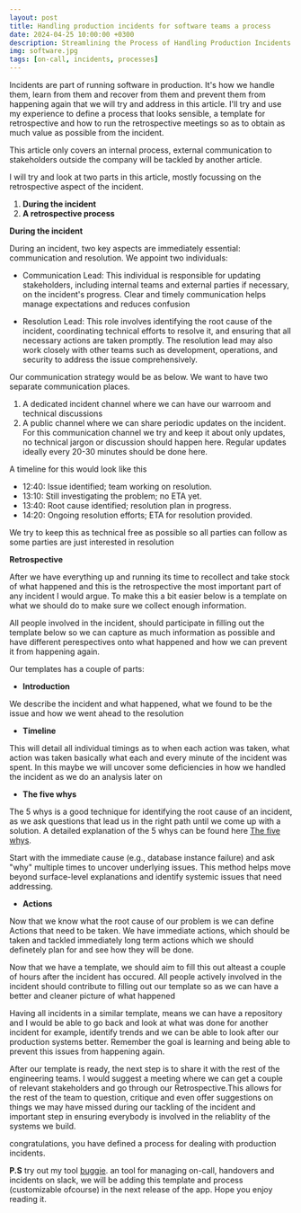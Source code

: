 ```yaml
---
layout: post
title: Handling production incidents for software teams a process
date: 2024-04-25 10:00:00 +0300
description: Streamlining the Process of Handling Production Incidents for Software Teams
img: software.jpg
tags: [on-call, incidents, processes]
---
```


<!-- The content of this blog  -->

Incidents are part of running software in production. It's how we handle them, learn from them and recover from them and prevent them from happening again that we will try and address in this article. I'll try and use my experience to define a process that looks sensible, a template for retrospective and how to run the retrospective meetings so as to obtain as much value as possible from the incident.

This article only covers an internal process, external communication to stakeholders outside the company will be tackled by another article.

I will try and look at two parts in this article, mostly focussing on the retrospective aspect of the incident.

1.  **During the incident**
2.  **A retrospective process**

**During the incident**

During an incident, two key aspects are immediately essential: communication and resolution. We appoint two individuals:

- Communication Lead:
  This individual is responsible for updating stakeholders, including internal teams and external parties if necessary, on the incident's progress. Clear and timely communication helps manage expectations and reduces confusion

- Resolution Lead:
  This role involves identifying the root cause of the incident, coordinating technical efforts to resolve it, and ensuring that all necessary actions are taken promptly. The resolution lead may also work closely with other teams such as development, operations, and security to address the issue comprehensively.

Our communication strategy would be as below. We want to have two separate communication places.

1. A dedicated incident channel where we can have our warroom and technical discussions
2. A public channel where we can share periodic updates on the incident. For this communication channel we try and keep it about only updates, no technical jargon or discussion should happen here. Regular updates ideally every 20-30 minutes should be done here.

A timeline for this would look like this

- 12:40: Issue identified; team working on resolution.
- 13:10: Still investigating the problem; no ETA yet.
- 13:40: Root cause identified; resolution plan in progress.
- 14:20: Ongoing resolution efforts; ETA for resolution provided.

We try to keep this as technical free as possible so all parties can follow as some parties are just interested in resolution

**Retrospective**

After we have everything up and running its time to recollect and take stock of what happened and this is the retrospective the most important part of any incident I would argue. To make this a bit easier below is a template on what we should do to make sure we collect enough information.

All people involved in the incident, should participate in filling out the template below so we can capture as much information as possible and have different perespectives onto what happened and how we can prevent it from happening again.

Our templates has a couple of parts:

- <b> Introduction</b>

We describe the incident and what happened, what we found to be the issue and how we went ahead to the resolution

- <b> Timeline </b>

This will detail all individual timings as to when each action was taken, what action was taken basically what each and every minute of the incident was spent. In this maybe we will uncover some deficiencies in how we handled the incident as we do an analysis later on

- <b> The five whys </b>

The 5 whys is a good technique for identifying the root cause of an incident, as we ask questions that lead us in the right path until we come up with a solution. A detailed explanation of the 5 whys can be found here [The five whys](https://www.mindtools.com/a3mi00v/5-whys "The five whys").

Start with the immediate cause (e.g., database instance failure) and ask "why" multiple times to uncover underlying issues. This method helps move beyond surface-level explanations and identify systemic issues that need addressing.

- <b> Actions</b>

Now that we know what the root cause of our problem is we can define Actions that need to be taken. We have immediate actions, which should be taken and tackled immediately long term actions which we should definetely plan for and see how they will be done.

Now that we have a template, we should aim to fill this out alteast a couple of hours after the incident has occured. All people actively involved in the incident should contribute to filling out our template so as we can have a better and cleaner picture of what happened

Having all incidents in a similar template, means we can have a repository and I would be able to go back and look at what was done for another incident for example, identify trends and we can be able to look after our production systems better. Remember the goal is learning and being able to prevent this issues from happening again.

After our template is ready, the next step is to share it with the rest of the engineering teams. I would suggest a meeting where we can get a couple of relevant stakeholders and go through our Retrospective.This allows for the rest of the team to question, critique and even offer suggestions on things we may have missed during our tackling of the incident and important step in ensuring everybody is involved in the reliablity of the systems we build.

congratulations, you have defined a process for dealing with production incidents.

<b>P.S</b> try out my tool [buggie](https://buggie.io/ "Buggie"). an tool for managing on-call, handovers and incidents on slack, we will be adding this template and process (customizable ofcourse) in the next release of the app. Hope you enjoy reading it.
